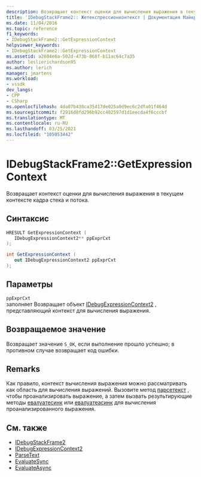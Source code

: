 ```yaml
---
description: Возвращает контекст оценки для вычисления выражения в текущем контексте кадра стека и потока.
title: 'IDebugStackFrame2:: Жетекспрессионконтекст | Документация Майкрософт'
ms.date: 11/04/2016
ms.topic: reference
f1_keywords:
- IDebugStackFrame2::GetExpressionContext
helpviewer_keywords:
- IDebugStackFrame2::GetExpressionContext
ms.assetid: a2604e6a-502d-473b-868f-b11ac64c7a35
author: leslierichardson95
ms.author: lerich
manager: jmartens
ms.workload:
- vssdk
dev_langs:
- CPP
- CSharp
ms.openlocfilehash: 4da07b438ca35417de025a0d9ec6c2dfa01f464d
ms.sourcegitcommit: f2916d8fd296b92cc402597d1d1eecda4f6cccbf
ms.translationtype: MT
ms.contentlocale: ru-RU
ms.lasthandoff: 03/25/2021
ms.locfileid: "105053442"
---
```

# <a name="idebugstackframe2getexpressioncontext"></a>IDebugStackFrame2::GetExpressionContext
Возвращает контекст оценки для вычисления выражения в текущем контексте кадра стека и потока.

## <a name="syntax"></a>Синтаксис

```cpp
HRESULT GetExpressionContext ( 
   IDebugExpressionContext2** ppExprCxt
);
```

```csharp
int GetExpressionContext ( 
   out IDebugExpressionContext2 ppExprCxt
);
```

## <a name="parameters"></a>Параметры
`ppExprCxt`\
заполняет Возвращает объект [IDebugExpressionContext2](../../../extensibility/debugger/reference/idebugexpressioncontext2.md) , представляющий контекст для вычисления выражения.

## <a name="return-value"></a>Возвращаемое значение
 Возвращает значение `S_OK`, если выполнение прошло успешно; в противном случае возвращает код ошибки.

## <a name="remarks"></a>Remarks
 Как правило, контекст вычисления выражения можно рассматривать как область для вычисления выражений. Вызовите метод [парсетекст](../../../extensibility/debugger/reference/idebugexpressioncontext2-parsetext.md) , чтобы проанализировать выражение, а затем вызвать результирующие методы [евалуатесинк](../../../extensibility/debugger/reference/idebugexpression2-evaluatesync.md) или [евалуатеасинк](../../../extensibility/debugger/reference/idebugexpression2-evaluateasync.md) для вычисления проанализированного выражения.

## <a name="see-also"></a>См. также
- [IDebugStackFrame2](../../../extensibility/debugger/reference/idebugstackframe2.md)
- [IDebugExpressionContext2](../../../extensibility/debugger/reference/idebugexpressioncontext2.md)
- [ParseText](../../../extensibility/debugger/reference/idebugexpressioncontext2-parsetext.md)
- [EvaluateSync](../../../extensibility/debugger/reference/idebugexpression2-evaluatesync.md)
- [EvaluateAsync](../../../extensibility/debugger/reference/idebugexpression2-evaluateasync.md)

